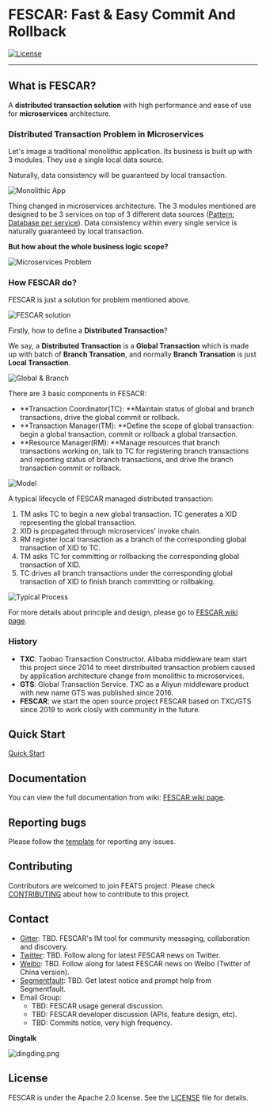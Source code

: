 # FESCAR: Fast & Easy Commit And Rollback

[![License](https://img.shields.io/badge/license-Apache%202-4EB1BA.svg)](https://www.apache.org/licenses/LICENSE-2.0.html)

-------

## What is FESCAR?

A **distributed transaction solution** with high performance and ease of use for **microservices** architecture.

### Distributed Transaction Problem in Microservices

Let's image a traditional monolithic application. Its business is built up with 3 modules. They use a single local data source.

Naturally, data consistency will be guaranteed by local transaction.

![Monolithic App](https://cdn.nlark.com/lark/0/2018/png/18862/1545296770244-4cedf37e-9dc6-4fc0-a97f-f4240b9d8640.png) 

Thing changed in microservices architecture. The 3 modules mentioned are designed to be 3 services on top of 3 different data sources ([Pattern: Database per service](http://microservices.io/patterns/data/database-per-service.html)). Data consistency within every single service is naturally guaranteed by local transaction. 

**But how about the whole business logic scope?**

![Microservices Problem](https://cdn.nlark.com/lark/0/2018/png/18862/1545296781231-4029da9c-8803-43a4-ac2f-6c8b1e2ea448.png) 

### How FESCAR do?

FESCAR is just a solution for problem mentioned above. 

![FESCAR solution](https://cdn.nlark.com/lark/0/2018/png/18862/1545296791074-3bce7bce-025e-45c3-9386-7b95135dade8.png)  

Firstly, how to define a **Distributed Transaction**?

We say, a **Distributed Transaction** is a **Global Transaction** which is made up with batch of **Branch Transation**, and normally **Branch Transation** is just **Local Transaction**.

![Global & Branch](https://cdn.nlark.com/lark/0/2018/png/18862/1545015454979-a18e16f6-ed41-44f1-9c7a-bd82c4d5ff99.png) 

There are 3 basic components in FESACR: 

- **Transaction Coordinator(TC): **Maintain status of global and branch transactions, drive the global commit or rollback.
- **Transaction Manager(TM): **Define the scope of global transaction: begin a global transaction, commit or rollback a global transaction.
- **Resource Manager(RM): **Manage resources that branch transactions working on, talk to TC for registering branch transactions and reporting status of branch transactions, and drive the branch transaction commit or rollback.

![Model](https://cdn.nlark.com/lark/0/2018/png/18862/1545013915286-4a90f0df-5fda-41e1-91e0-2aa3d331c035.png) 

A typical lifecycle of FESCAR managed distributed transaction:

1. TM asks TC to begin a new global transaction. TC generates a XID representing the global transaction.
2. XID is propagated through microservices' invoke chain.
3. RM register local transaction as a branch of the corresponding global transaction of XID to TC. 
4. TM asks TC for committing or rollbacking the corresponding global transaction of  XID.
5. TC drives all branch transactions under the corresponding global transaction of  XID to finish branch committing or rollbaking.

![Typical Process](https://cdn.nlark.com/lark/0/2018/png/18862/1545296917881-26fabeb9-71fa-4f3e-8a7a-fc317d3389f4.png) 

For more details about principle and design, please go to [FESCAR wiki page](https://github.com/alibaba/fescar/wiki). 

### History

- **TXC**: Taobao Transaction Constructor. Alibaba middleware team start this project since 2014 to meet dirstribuited transaction problem caused by application architecture change from monolithic to microservices.
- **GTS**: Global Transaction Service. TXC as a Aliyun middleware product with new name GTS was published since 2016.
- **FESCAR**: we start the open source project FESCAR based on TXC/GTS since 2019 to work closly with community in the future.


## Quick Start

[Quick Start](https://github.com/alibaba/fescar/wiki/Quick-Start)

## Documentation

You can view the full documentation from wiki: [FESCAR wiki page](https://github.com/alibaba/fescar/wiki).

## Reporting bugs

Please follow the [template](https://github.com/apache/incubator-dubbo/issues/new?template=dubbo-issue-report-template.md) for reporting any issues.


## Contributing

Contributors are welcomed to join FEATS project. Please check [CONTRIBUTING](./CONTRIBUTING.md) about how to contribute to this project.


## Contact

* [Gitter](https://gitter.im/alibaba/nacos): TBD. FESCAR's IM tool for community messaging, collaboration and discovery.
* [Twitter](https://twitter.com/nacos2): TBD. Follow along for latest FESCAR news on Twitter.
* [Weibo](https://weibo.com/u/6574374908): TBD. Follow along for latest FESCAR news on Weibo (Twitter of China version).
* [Segmentfault](https://segmentfault.com/t/nacos): TBD. Get latest notice and prompt help from Segmentfault.
* Email Group:
     * TBD: FESCAR usage general discussion.
     * TBD: FESCAR developer discussion (APIs, feature design, etc).
     * TBD: Commits notice, very high frequency.

**Dingtalk**

![dingding.png](https://upload-images.jianshu.io/upload_images/4420767-4e95b186a1a1bfba.png?imageMogr2/auto-orient/strip%7CimageView2/2/w/1240)

## License

FESCAR is under the Apache 2.0 license. See the [LICENSE](https://github.com/apache/incubator-dubbo/blob/master/LICENSE) file for details.

